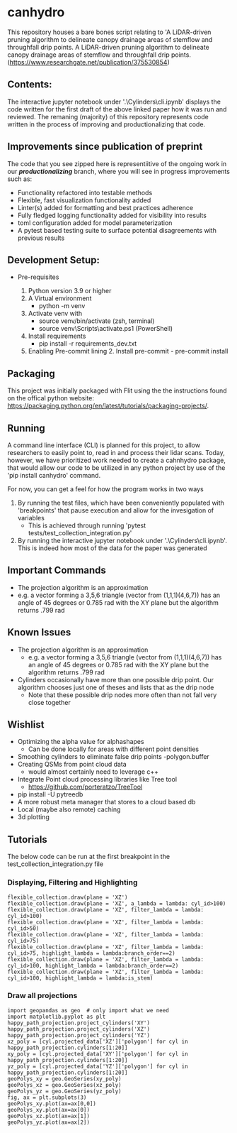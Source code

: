 # canhydro
This repository houses a bare bones script relating to 'A LiDAR-driven pruning algorithm to delineate canopy drainage areas of stemflow and throughfall drip points.
A LiDAR-driven pruning algorithm to delineate canopy drainage areas of stemflow and throughfall drip points.
(https://www.researchgate.net/publication/375530854)

## Contents:

The interactive jupyter notebook under '.\Cylinders\cli.ipynb' displays the code written for the first draft of the above linked paper how it was run and reviewed. The remaning (majority) of this repository represents code written in the process of improving and productionalizing that code.

## Improvements since publication of preprint

The code that you see zipped here is representiitive of the ongoing work in our ***productionalizing*** branch, where you will see in progress improvements such as:

+ Functionality refactored into testable methods
+ Flexible, fast visualization functionality added
+ Linter(s) added for formatting and best practices adherence
+ Fully fledged logging functionality added for visibility into results
+ toml configuration added for model parameterization
+ A pytest based testing suite to surface potential disagreements with previous results 

## Development Setup:

- Pre-requisites

  1. Python version 3.9 or higher
  2. A Virtual environment
     - python -m venv 
  3. Activate venv with 
      - source venv/bin/activate (zsh, terminal)
      - source venv\Scripts\activate.ps1 (PowerShell)
  4. Install requirements 
      - pip install -r requirements_dev.txt 
  5. Enabling Pre-commit lining
     2. Install pre-commit - pre-commit install

## Packaging

This project was initially packaged with Flit using the the instructions found on the offical python website: https://packaging.python.org/en/latest/tutorials/packaging-projects/.

## Running

  A command line interface (CLI) is planned for this project, to allow researchers to easily point to, read in and process their lidar scans. Today, however, we have prioritized work needed to create a cahnhydro package, that would allow our code to be utilized in any python project by use of the 'pip install canhydro' command.

  For now, you can get a feel for how the program works in two ways

1. By running the test files, which have been conveniently populated with 'breakpoints' that pause execution and allow for the invesigation of variables
   - This is achieved through running 'pytest tests/test_collection_integration.py'
2. By running the interactive jupyter notebook under '.\Cylinders\cli.ipynb'. This is indeed how most of the data for the paper was generated

## Important Commands

- The projection algorithm is an approximation
- e.g. a vector forming a 3,5,6 triangle (vector from (1,1,1)(4,6,7)) has an angle of 45 degrees or 0.785 rad with the XY plane but the algorithm returns .799 rad

## Known Issues

- The projection algorithm is an approximation
  - e.g. a vector forming a 3,5,6 triangle (vector from (1,1,1)(4,6,7)) has an angle of 45 degrees or 0.785 rad with the XY plane but the algorithm returns .799 rad
- Cylinders occasionally have more than one possible drip point. Our algorithm chooses just one of theses and lists that as the drip node
  - Note that these possible drip nodes more often than not fall very close together

## Wishlist
  - Optimizing the alpha value for alphashapes
      - Can be done locally for areas with different point densities
  - Smoothing cylinders to eliminate false drip points
      -polygon.buffer
  - Creating QSMs from point cloud data
    - would almost certainly need to leverage c++
  - Integrate Point cloud processing libraries like Tree tool
    - https://github.com/porteratzo/TreeTool
  - pip install -U pytreedb
  - A more robust meta manager that stores to a cloud based db
  - Local (maybe also remote) caching
  - 3d plotting

## Tutorials
  The below code can be run at the first breakpoint in the test_collection_integration.py file
  ### Displaying, Filtering and Highlighting
    flexible_collection.draw(plane = 'XZ')
    flexible_collection.draw(plane = 'XZ', a_lambda = lambda: cyl_id>100)
    flexible_collection.draw(plane = 'XZ', filter_lambda = lambda: cyl_id>100)
    flexible_collection.draw(plane = 'XZ', filter_lambda = lambda: cyl_id>50)
    flexible_collection.draw(plane = 'XZ', filter_lambda = lambda: cyl_id>75)
    flexible_collection.draw(plane = 'XZ', filter_lambda = lambda: cyl_id>75, highlight_lambda = lambda:branch_order==2)
    flexible_collection.draw(plane = 'XZ', filter_lambda = lambda: cyl_id>100, highlight_lambda = lambda:branch_order==2)
    flexible_collection.draw(plane = 'XZ', filter_lambda = lambda: cyl_id>100, highlight_lambda = lambda:is_stem)

  ### Draw all projections
    import geopandas as geo  # only import what we need
    import matplotlib.pyplot as plt
    happy_path_projection.project_cylinders('XY')
    happy_path_projection.project_cylinders('XZ')
    happy_path_projection.project_cylinders('YZ')
    xz_poly = [cyl.projected_data['XZ']['polygon'] for cyl in happy_path_projection.cylinders[1:20]]
    xy_poly = [cyl.projected_data['XY']['polygon'] for cyl in happy_path_projection.cylinders[1:20]]
    yz_poly = [cyl.projected_data['YZ']['polygon'] for cyl in happy_path_projection.cylinders[1:20]]
    geoPolys_xy = geo.GeoSeries(xy_poly)
    geoPolys_xz = geo.GeoSeries(xz_poly)
    geoPolys_yz = geo.GeoSeries(yz_poly)
    fig, ax = plt.subplots(3)
    geoPolys_xy.plot(ax=ax[0,0])
    geoPolys_xy.plot(ax=ax[0])
    geoPolys_xz.plot(ax=ax[1])
    geoPolys_yz.plot(ax=ax[2])
